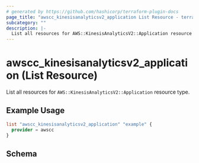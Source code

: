 ```yaml
---
# generated by https://github.com/hashicorp/terraform-plugin-docs
page_title: "awscc_kinesisanalyticsv2_application List Resource - terraform-provider-awscc"
subcategory: ""
description: |-
  List all resources for AWS::KinesisAnalyticsV2::Application resource type.
---
```


# awscc_kinesisanalyticsv2_application (List Resource)

List all resources for `AWS::KinesisAnalyticsV2::Application` resource type.

## Example Usage

```terraform
list "awscc_kinesisanalyticsv2_application" "example" {
  provider = awscc
}
```

<!-- schema generated by tfplugindocs -->
## Schema
